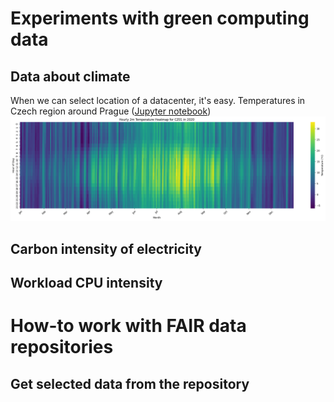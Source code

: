 # Experiments with green computing data
## Data about climate
When we can select location of a datacenter, it's easy. Temperatures in Czech region around Prague ([Jupyter notebook](/examples/ERA5-temperature.ipynb))
![](images/t2mCZ012020.png)

## Carbon intensity of electricity

## Workload CPU intensity

# How-to work with FAIR data repositories
## Get selected data from the repository
